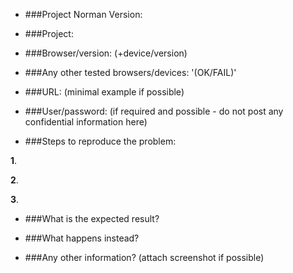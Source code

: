 + ###Project Norman Version:


+ ###Project:


+ ###Browser/version:
                (+device/version)


+ ###Any other tested browsers/devices:  '(OK/FAIL)'


+ ###URL:   (minimal example if possible)


+ ###User/password:    (if required and possible - do not post any confidential information here)


+ ###Steps to reproduce the problem:


**1**.

**2**.

**3**.


+ ###What is the expected result?

 
+ ###What happens instead?


+ ###Any other information? (attach screenshot if possible)
